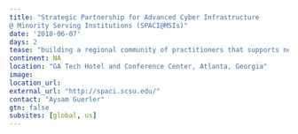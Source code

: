 ```yaml
---
title: "Strategic Partnership for Advanced Cyber Infrastructure
@ Minority Serving Institutions (SPACI@MSIs)"
date: '2018-06-07'
days: 2
tease: "building a regional community of practitioners that supports next-generation networking"
continent: NA
location: "GA Tech Hotel and Conference Center, Atlanta, Georgia"
image: 
location_url:
external_url: "http://spaci.scsu.edu/"
contact: "Aysam Guerler"
gtn: false
subsites: [global, us]
---
```

